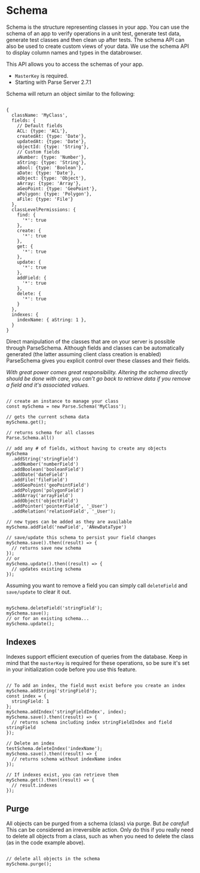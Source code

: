 # Schema

Schema is the structure representing classes in your app. You can use the schema
of an app to verify operations in a unit test, generate test data, generate test
classes and then clean up after tests. The schema API can also be used to create
custom views of your data. We use the schema API to display column names and
types in the databrowser.

This API allows you to access the schemas of your app.

* `MasterKey` is required.
* Starting with Parse Server 2.7.1

Schema will return an object similar to the following:

<pre><code class="javascript">
{
  className: 'MyClass',
  fields: {
    // Default fields
    ACL: {type: 'ACL'},
    createdAt: {type: 'Date'},
    updatedAt: {type: 'Date'},
    objectId: {type: 'String'},
    // Custom fields
    aNumber: {type: 'Number'},
    aString: {type: 'String'},
    aBool: {type: 'Boolean'},
    aDate: {type: 'Date'},
    aObject: {type: 'Object'},
    aArray: {type: 'Array'},
    aGeoPoint: {type: 'GeoPoint'},
    aPolygon: {type: 'Polygon'},
    aFile: {type: 'File'}
  },
  classLevelPermissions: {
    find: {
      '*': true
    },
    create: {
      '*': true
    },
    get: {
      '*': true
    },
    update: {
      '*': true
    },
    addField: {
      '*': true
    },
    delete: {
      '*': true
    }
  },
  indexes: {
    indexName: { aString: 1 },
  }
}
</code></pre>

Direct manipulation of the classes that are on your server is possible through ParseSchema. Although fields and classes can be automatically generated (the latter assuming client class creation is enabled) ParseSchema gives you explicit control over these classes and their fields.

*With great power comes great responsibility. Altering the schema directly should be done with care, you can't go back to retrieve data if you remove a field and it's associated values.*

<pre><code class="javascript">
// create an instance to manage your class
const mySchema = new Parse.Schema('MyClass');

// gets the current schema data
mySchema.get();

// returns schema for all classes
Parse.Schema.all()

// add any # of fields, without having to create any objects
mySchema
  .addString('stringField')
  .addNumber('numberField')
  .addBoolean('booleanField')
  .addDate('dateField')
  .addFile('fileField')
  .addGeoPoint('geoPointField')
  .addPolygon('polygonField')
  .addArray('arrayField')
  .addObject('objectField')
  .addPointer('pointerField', '_User')
  .addRelation('relationField', '_User');

// new types can be added as they are available
mySchema.addField('newField', 'ANewDataType')

// save/update this schema to persist your field changes
mySchema.save().then((result) => {
  // returns save new schema
});
// or
mySchema.update().then((result) => {
  // updates existing schema
});
</code></pre>

Assuming you want to remove a field you can simply call `deleteField` and `save/update` to clear it out.

<pre><code class="javascript">
mySchema.deleteField('stringField');
mySchema.save();
// or for an existing schema...
mySchema.update();
</code></pre>

## Indexes

Indexes support efficient execution of queries from the database. Keep in mind that the `masterKey` is required for these operations, so be sure it's set in your initialization code before you use this feature.

<pre><code class="javascript">
// To add an index, the field must exist before you create an index
mySchema.addString('stringField');
const index = {
  stringField: 1
};
mySchema.addIndex('stringFieldIndex', index);
mySchema.save().then((result) => {
  // returns schema including index stringFieldIndex and field stringField
});

// Delete an index
testSchema.deleteIndex('indexName');
mySchema.save().then((result) => {
  // returns schema without indexName index
});

// If indexes exist, you can retrieve them
mySchema.get().then((result) => {
  // result.indexes
});
</code></pre>

## Purge

All objects can be purged from a schema (class) via purge. But *be careful*! This can be considered an irreversible action. Only do this if you really need to delete all objects from a class, such as when you need to delete the class (as in the code example above).

<pre><code class="javascript">
// delete all objects in the schema
mySchema.purge();
</code></pre>

